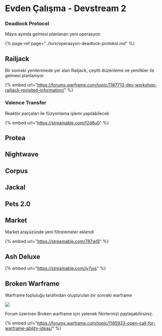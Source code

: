 # Evden Çalışma - Devstream 2

### Deadlock Protocol

Mayıs ayında gelmesi planlanan yeni operasyon

{% page-ref page="../lore/operasyon-deadlock-protokol.md" %}

## Railjack

Bir sonraki yenilenmede yer alan Railjack, çeşitli düzenleme ve yenilikler ile gelmesi planlanıyor.

{% embed url="https://forums.warframe.com/topic/1187713-dev-workshop-railjack-revisited-information/" %}

### Valence Transfer

Reaktör parçaları ile füzyonlama işlemi yapılabilecek

{% embed url="https://streamable.com/f2d8u0" %}

## Protea

## Nightwave

## Corpus

## Jackal

## Pets 2.0

## Market

Market arayüzünde yeni filtrelemeler eklendi

{% embed url="https://streamable.com/787wl9" %}

## Ash Deluxe

{% embed url="https://streamable.com/iy7ujs" %}

## Broken Warframe

Warframe topluluğu tarafından oluşturulan bir sonraki warframe

![](https://imgbbb.com/images/2020/04/25/675266050_Broken_Warframe_Concept1.thumb.png.ff121a66fe73d7d827bb804e07b52c52.png)

Forum üzerinen Broken warframe için yetenek fikirlerinizi paylaşabilirsiniz.

{% embed url="https://forums.warframe.com/topic/1185933-open-call-for-warframe-ability-ideas/" %}

